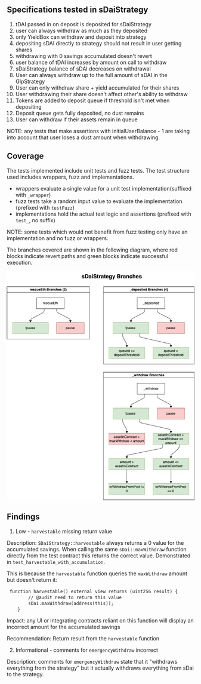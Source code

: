 ## Specifications tested in sDaiStrategy

1. tDAI passed in on deposit is deposited for sDaiStrategy 
2. user can always withdraw as much as they deposited 
3. only YieldBox can withdraw and deposit into strategy 
4. depositing sDAI directly to strategy should not result in user getting shares 
5. withdrawing with 0 savings accumulated doesn't revert 
6. user balance of tDAI increases by amount on call to withdraw 
7. sDaiStrategy balance of sDAI decreases on withdrawal 
8. User can always withdraw up to the full amount of sDAI in the GlpStrategy 
9. User can only withdraw share + yield accumulated for their shares 
10. User withdrawing their share doesn't affect other's ability to withdraw 
11. Tokens are added to deposit queue if threshold isn't met when depositing 
12. Deposit queue gets fully deposited, no dust remains 
13. User can withdraw if their assets remain in queue 

NOTE: any tests that make assertions with initialUserBalance - 1 are taking into account that user loses a dust amount when withdrawing. 

## Coverage 

The tests implemented include unit tests and fuzz tests. The test structure used includes wrappers, fuzz and implementations. 
- wrappers evaluate a single value for a unit test implementation(suffixed with `_wrapper`)
- fuzz tests take a random input value to evaluate the implementation (prefixed with `testFuzz`)
- implementations hold the actual test logic and assertions (prefixed with `test_`, no suffix)

NOTE: some tests which would not benefit from fuzz testing only have an implementation and no fuzz or wrappers. 

The branches covered are shown in the following diagram, where red blocks indicate revert paths and green blocks indicate successful execution. 

![alt text](image.png)


## Findings 

1. Low - `harvestable` missing return value

Description: `SDaiStrategy::harvestable` always returns a 0 value for the accumulated savings. When calling the same `sDai::maxWithdraw` function directly from the test contract this returns the correct value. Demonstrated in `test_harvestable_with_accumulation`.

This is because the `harvestable` function queries the `maxWithdraw` amount but doesn't return it:

```solidity
 function harvestable() external view returns (uint256 result) {
        // @audit need to return this value
        sDai.maxWithdraw(address(this));
    }
```

Impact: any UI or integrating contracts reliant on this function will display an incorrect amount for the accumulated savings

Recommendation: Return result from the `harvestable` function

2. Informational - comments for `emergencyWithdraw` incorrect

Description: comments for `emergencyWithdraw` state that it "withdraws everything from the strategy" but it actually withdraws everything from sDai to the strategy.